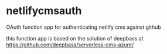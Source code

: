 # netlifycmsauth

OAuth function app for authenticating netlify cms against github

this function app is based on the solution of deepbass at <https://github.com/deepbass/serverless-cms-azure/>
